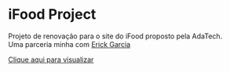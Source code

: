 # iFood Project

Projeto de renovação para o site do iFood proposto pela AdaTech. <br />Uma parceria minha com [Erick Garcia](https://github.com/ErickGarciaDev/)

[Clique aqui para visualizar](https://erickgarciadev.github.io/ifood-project/)
